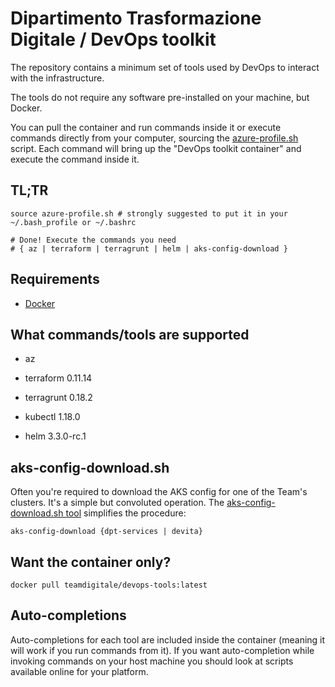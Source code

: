 # Dipartimento Trasformazione Digitale / DevOps toolkit

The repository contains a minimum set of tools used by DevOps to interact with the infrastructure.

The tools do not require any software pre-installed on your machine, but Docker.

You can pull the container and run commands inside it or execute commands directly from your computer, sourcing the [azure-profile.sh](azure-profile.sh) script. Each command will bring up the "DevOps toolkit container" and execute the command inside it.

## TL;TR

```shell
source azure-profile.sh # strongly suggested to put it in your ~/.bash_profile or ~/.bashrc

# Done! Execute the commands you need
# { az | terraform | terragrunt | helm | aks-config-download }
```

## Requirements

* [Docker](https://www.docker.com/products/docker-desktop)

## What commands/tools are supported

* az

* terraform 0.11.14

* terragrunt 0.18.2

* kubectl 1.18.0

* helm 3.3.0-rc.1

## aks-config-download.sh

Often you're required to download the AKS config for one of the Team's clusters. It's a simple but convoluted operation. The [aks-config-download.sh tool](aks-config-download.sh) simplifies the procedure:

```shell
aks-config-download {dpt-services | devita}
```

## Want the container only?

```shell
docker pull teamdigitale/devops-tools:latest
```

## Auto-completions

Auto-completions for each tool are included inside the container (meaning it will work if you run commands from it).
If you want auto-completion while invoking commands on your host machine you should look at scripts available online for your platform.
